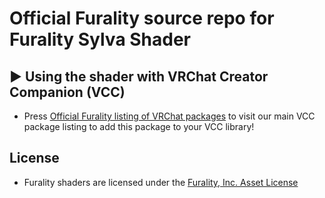 # Official Furality source repo for Furality Sylva Shader

## ▶ Using the shader with VRChat Creator Companion (VCC)

* Press [Official Furality listing of VRChat packages](https://furality.github.io/vcc-packages/) to visit our main VCC package listing to add this package to your VCC library! 



## License 

* Furality shaders are licensed under the [Furality, Inc. Asset License](/LICENSE.txt)